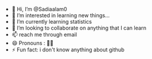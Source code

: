 - 👋 Hi, I’m @Sadiaalam0
- 👀 I’m interested in learning new things...
- 🌱 I’m currently learning statistics 
- 💞️ I’m looking to collaborate on anything that I can learn
- 📫  reach me through email
- 😄 Pronouns : 💅🏼
- ⚡ Fun fact: i don't know anything about github
<!---
Sadiaalam0/Sadiaalam0 is a ✨ special ✨ repository because its `README.md` (this file) appears on your GitHub profile.
You can click the Preview link to take a look at your changes.
--->
